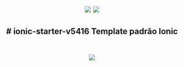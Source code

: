 <h1 align="center">
    <img src="http://etecdrc.com.br/wp-content/uploads/2019/10/cropped-BRAS%C3%83O-ESCOLA-OFICIAL-2-1.png"/>
    <img src="https://encrypted-tbn0.gstatic.com/images?q=tbn%3AANd9GcQBKVR5dYoc4PMJC5-04IbWIz2i90xNI-UEUKoZ4ZS-xHMfYNim&usqp=CAU"/>
</h1>

<h2 align="center">
	# ionic-starter-v5416
	Template padrão Ionic
</h2>

<br>

<p align="center">
    <a href="http://etecdrc.com.br/" alt="ForTheBadge built-with-love">
            <img src="http://ForTheBadge.com/images/badges/built-with-love.svg"/>
    </a>
</p>
